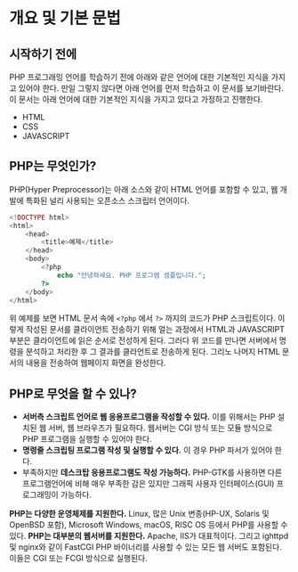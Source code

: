 # 개요 및 기본 문법

## 시작하기 전에
PHP 프로그래밍 언어를 학습하기 전에 아래와 같은 언어에 대한 기본적인 지식을 가지고 있어야 한다. 만일 그렇지 않다면 아래 언어를 먼저 학습하고 이 문서를 보기바란다. 이 문서는 아래 언어에 대한 기본적인 지식을 가지고 있다고 가정하고 진행한다.

* HTML
* CSS
* JAVASCRIPT

## PHP는 무엇인가?
PHP(Hyper Preprocessor)는 아래 소스와 같이 HTML 언어를 포함할 수 있고, 웹 개발에 특화된 널리 사용되는 오픈소스 스크립터 언어이다.
```php
<!DOCTYPE html>
<html>
    <head>
        <title>예제</title>
    </head>
    <body>
        <?php
            echo "안녕하세요. PHP 프로그램 셈플입니다.";
        ?>
    </body>
</html>
```
위 예제를 보면 HTML 문서 속에 ```<?php``` 에서 ```?>``` 까지의 코드가 PHP 스크립트이다. 이렇게 작성된 문서를 클라이언트 전송하기 위해 얼는 과정에서 HTML과 JAVASCRIPT 부분은 클라이언트에 읽은 순서로 전성하게 된다. 그러다 위 코드를 만나면 서버에서 명령을 분석하고 처리한 후 그 결과를 클라언트로 전송하게 된다. 그리노 나머지 HTML 문서의 내용을 전송하여 웹페이지 화면을 완성한다.

## PHP로 무엇을 할 수 있나?
* **서버측 스크립트 언어로 웹 응용프로그램을 작성할 수 있다.** 이를 위해서는 PHP 설치된 웹 서버, 웹 브라우즈가 필요하다. 웹서버는 CGI 방식 또는 모듈 방식으로 PHP 프로그램을 실행할 수 있어야 한다.
* **명령줄 스크립팅 프로그램 작성 및 실행할 수 있다.** 이 경우 PHP 파서가 있어야 한다. 
* 부족하지만 **데스크탑 응용프로그램도 작성 가능하다.** PHP-GTK를 사용하면 다른 프로그램언어에 비해 매우 부족한 감은 있지만 그래픽 사용자 인터페이스(GUI) 프로그래밍이 가능하다.

**PHP는 다양한 운영체제를 지원한다.** Linux, 많은 Unix 변종(HP-UX, Solaris 및 OpenBSD 포함), Microsoft Windows, macOS, RISC OS 등에서 PHP를 사용할 수 있다.
**PHP는 대부분의 웹서버를 지원한다.**  Apache, IIS가 대표적이다. 그리고 ighttpd 및 nginx와 같이 FastCGI PHP 바이너리를 사용할 수 있는 모든 웹 서버도 포함된다. 이들은 CGI 또는 FCGI 방식으로 실행된다.

